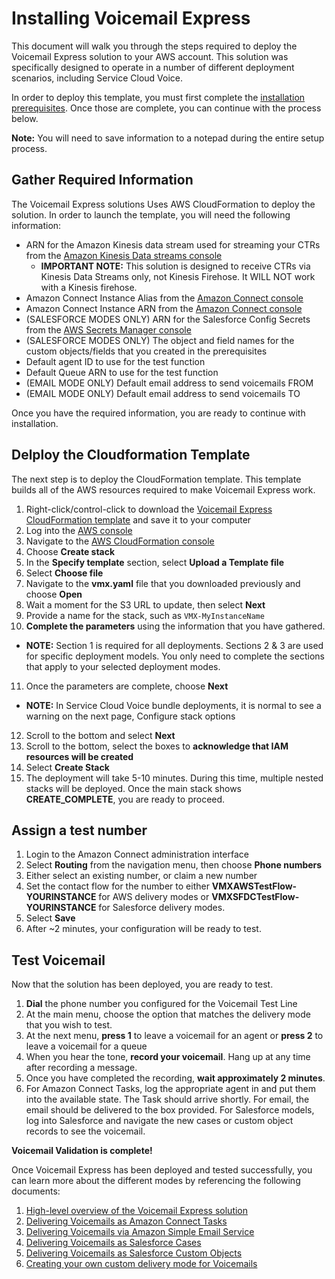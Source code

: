 # Installing Voicemail Express
This document will walk you through the steps required to deploy the Voicemail Express solution to your AWS account. This solution was specifically designed to operate in a number of different deployment scenarios, including Service Cloud Voice.

In order to deploy this template, you must first complete the [installation prerequisites](vmx_prerequistes.md). Once those are complete, you can continue with the process below.

**Note:** You will need to save information to a notepad during the entire setup process.

## Gather Required Information
The Voicemail Express solutions Uses AWS CloudFormation to deploy the solution. In order to launch the template, you will need the following information:
- ARN for the Amazon Kinesis data stream used for streaming your CTRs from the [Amazon Kinesis Data streams console](https://console.aws.amazon.com/kinesis/home)
  - **IMPORTANT NOTE:** This solution is designed to receive CTRs via Kinesis Data Streams only, not Kinesis Firehose. It WILL NOT work with a Kinesis firehose. 
- Amazon Connect Instance Alias from the [Amazon Connect console](https://console.aws.amazon.com/connect/home)
- Amazon Connect Instance ARN from the [Amazon Connect console](https://console.aws.amazon.com/connect/home)
- (SALESFORCE MODES ONLY) ARN for the Salesforce Config Secrets from the [AWS Secrets Manager console](https://console.aws.amazon.com/secretsmanager/home)
- (SALESFORCE MODES ONLY) The object and field names for the custom objects/fields that you created in the prerequisites
- Default agent ID to use for the test function
- Default Queue ARN to use for the test function
- (EMAIL MODE ONLY) Default email address to send voicemails FROM
- (EMAIL MODE ONLY) Default email address to send voicemails TO

Once you have the required information, you are ready to continue with installation.

## Delploy the Cloudformation Template
The next step is to deploy the CloudFormation template. This template builds all of the AWS resources required to make Voicemail Express work.
1.  Right-click/control-click to download the [Voicemail Express CloudFormation template](../CloudFormation/vmx.yaml) and save it to your computer
2.  Log into the [AWS console](https://console.aws.amazon.com/console/home)
3.  Navigate to the [AWS CloudFormation console](https://console.aws.amazon.com/cloudformation/home)
4.  Choose **Create stack**
5.  In the **Specify template** section, select **Upload a Template file**
6.  Select **Choose file**
7.  Navigate to the **vmx.yaml** file that you downloaded previously and choose **Open**
8.  Wait a moment for the S3 URL to update, then select **Next**
9.  Provide a name for the stack, such as `VMX-MyInstanceName`
10. **Complete the parameters** using the information that you have gathered.
  - **NOTE:** Section 1 is required for all deployments. Sections 2 & 3 are used for specific deployment models. You only need to complete the sections that apply to your selected deployment modes.
11. Once the parameters are complete, choose **Next**
  - **NOTE:** In Service Cloud Voice bundle deployments, it is normal to see a warning on the next page, Configure stack options
12.	Scroll to the bottom and select **Next**
13.	Scroll to the bottom, select the boxes to **acknowledge that IAM resources will be created**
14. Select **Create Stack**
15. The deployment will take 5-10 minutes. During this time, multiple nested stacks will be deployed. Once the main stack shows **CREATE_COMPLETE**, you are ready to proceed.

## Assign a test number
1.  Login to the Amazon Connect administration interface
2.  Select **Routing** from the navigation menu, then choose **Phone numbers**
2.  Either select an existing number, or claim a new number
3.  Set the contact flow for the number to either **VMXAWSTestFlow-YOURINSTANCE** for AWS delivery modes or **VMXSFDCTestFlow-YOURINSTANCE** for Salesforce delivery modes.
4.  Select **Save**
5.  After ~2 minutes, your configuration will be ready to test.

## Test Voicemail
Now that the solution has been deployed, you are ready to test.
1.  **Dial** the phone number you configured for the Voicemail Test Line
2.  At the main menu, choose the option that matches the delivery mode that you wish to test.
3.  At the next menu, **press 1** to leave a voicemail for an agent or **press 2** to leave a voicemail for a queue
4.  When you hear the tone, **record your voicemail**. Hang up at any time after recording a message.
5.  Once you have completed the recording, **wait approximately 2 minutes**.
6.  For Amazon Connect Tasks, log the appropriate agent in and put them into the available state. The Task should arrive shortly. For email, the email should be delivered to the box provided. For Salesforce models, log into Salesforce and navigate the new cases or custom object records to see the voicemail.

**Voicemail Validation is complete!**

Once Voicemail Express has been deployed and tested successfully, you can learn more about the different modes by referencing the following documents:
1. [High-level overview of the Voicemail Express solution](Docs/vmx_core.md)
2. [Delivering Voicemails as Amazon Connect Tasks](Docs/vmx_tasks.md)
3. [Delivering Voicemails via Amazon Simple Email Service](Docs/vmx_email.md)
4. [Delivering Voicemails as Salesforce Cases](Docs/vmx_sfcase.md)
5. [Delivering Voicemails as Salesforce Custom Objects](Docs/vmx_sfcustom.md)
6. [Creating your own custom delivery mode for Voicemails](Docs/vmx_custom.md)
